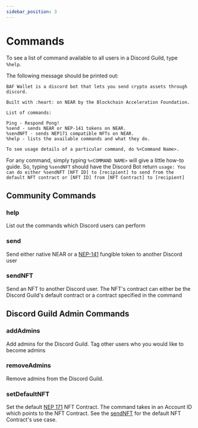 ```yaml
---
sidebar_position: 3
---
```


# Commands

To see a list of command available to all users in a Discord Guild, type `%help`.

The following message should be printed out:
```
BAF Wallet is a discord bot that lets you send crypto assets through discord.

Built with :heart: on NEAR by the Blockchain Acceleration Foundation.

List of commands:

Ping - Respond Pong! 
%send - sends NEAR or NEP-141 tokens on NEAR.
%sendNFT - sends NEP171 compatible NFTs on NEAR.
%help - lists the available commands and what they do.

To see usage details of a particular command, do %<Command Name>.
```

For any command, simply typing `%<COMMAND NAME>` will give a little how-to guide. So, typing `%sendNFT` should have the Discord Bot return
```usage: You can do either %sendNFT [NFT ID] to [recipient] to send from the default NFT contract or [NFT ID] from [NFT Contract] to [recipient]```

## Community Commands

### help
List out the commands which Discord users can perform

### send
Send either native NEAR or a [NEP-141](https://learn.figment.io/network-documentation/near/tutorials/1-project_overview/2-fungible-token) fungible token to another Discord user

### sendNFT
Send an NFT to another Discord user. The NFT's contract can either be the Discord Guild's default contract or a contract specified in the command

## Discord Guild Admin Commands

### addAdmins

Add admins for the Discord Guild. Tag other users who you would like to become admins

### removeAdmins
<!-- TODO: this feels like a power that could get abused? Or do we not worry about it for now cause its important to have a good discord community manager. Granted if one person get's faulty access, then the whole thing could get screwed. That being said, maybe we should have like a super admin? Like one that cannot be removed -->

Remove admins from the Discord Guild.

### setDefaultNFT

Set the default [NEP 171](https://github.com/near/NEPs/discussions/171) NFT Contract. The command takes in an Account ID which points to the NFT Contract. See the [sendNFT](./Commands#sendnft) for the default NFT Contract's use case.